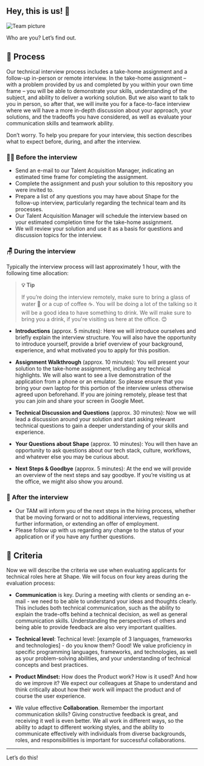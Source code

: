 ## Hey, this is us! 👋

![Team picture](https://user-images.githubusercontent.com/5055630/214524032-9011ccf6-67bc-4b30-b934-cb6aa613ee6c.jpg)

Who are you? Let’s find out.

## 🎡 Process

Our technical interview process includes a take-home assignment and a follow-up in-person or remote interview. In the take-home assignment – with a problem provided by us and completed by you within your own time frame – you will be able to demonstrate your skills, understanding of the subject, and ability to deliver a working solution. But we also want to talk to you in person, so after that, we will invite you for a face-to-face interview where we will have a more in-depth discussion about your approach, your solutions, and the tradeoffs you have considered, as well as evaluate your communication skills and teamwork ability.

Don’t worry. To help you prepare for your interview, this section describes what to expect before, during, and after the interview.

### 🧘‍♀ Before the interview

- Send an e-mail to our Talent Acquisition Manager, indicating an estimated time frame for completing the assignment.
- Complete the assignment and push your solution to this repository you were invited to.
- Prepare a list of any questions you may have about Shape for the follow-up interview, particularly regarding the technical team and its processes.
- Our Talent Acquisition Manager will schedule the interview based on your estimated completion time for the take-home assignment.
- We will review your solution and use it as a basis for questions and discussion topics for the interview.

### 🪑 During the interview

Typically the interview process will last approximately 1 hour, with the following time allocation:

> **💡 Tip**
> 
> If you’re doing the interview remotely, make sure to bring a glass of water 🚰 or a cup of coffee ☕️. You will be doing a lot of the talking so it will be a good idea to have something to drink. We will make sure to bring you a drink, if you're visiting us here at the office. 😊

- **Introductions** (approx. 5 minutes): Here we will introduce ourselves and briefly explain the interview structure. You will also have the opportunity to introduce yourself, provide a brief overview of your background, experience, and what motivated you to apply for this position.

- **Assignment Walkthrough** (approx. 10 minutes): You will present your solution to the take-home assignment, including any technical highlights. We will also want to see a live demonstration of the application from a phone or an emulator. So please ensure that you bring your own laptop for this portion of the interview unless otherwise agreed upon beforehand. If you are joining remotely, please test that you can join and share your screen in Google Meet.

- **Technical Discussion and Questions** (approx. 30 minutes): Now we will lead a discussion around your solution and start asking relevant technical questions to gain a deeper understanding of your skills and experience.

- **Your Questions about Shape** (approx. 10 minutes): You will then have an opportunity to ask questions about our tech stack, culture, workflows, and whatever else you may be curious about.

- **Next Steps & Goodbye** (approx. 5 minutes): At the end we will provide an overview of the next steps and say goodbye. If you’re visiting us at the office, we might also show you around.

### 🌈 After the interview

- Our TAM will inform you of the next steps in the hiring process, whether that be moving forward or not to additional interviews, requesting further information, or extending an offer of employment.
- Please follow up with us regarding any change to the status of your application or if you have any further questions.

## 🧩 Criteria

Now we will describe the criteria we use when evaluating applicants for technical roles here at Shape. We will focus on four key areas during the evaluation process:

- **Communication** is key. During a meeting with clients or sending an e-mail - we need to be able to understand your ideas and thoughts clearly. This includes both technical communication, such as the ability to explain the trade-offs behind a technical decision, as well as general communication skills. Understanding the perspectives of others and being able to provide feedback are also very important qualities.

- **Technical level**: Technical level: [example of 3 languages, frameworks and technologies] - do you know them? Good! We value proficiency in specific programming languages, frameworks, and technologies, as well as your problem-solving abilities, and your understanding of technical concepts and best practices.

- **Product Mindset:** How does the Product work? How is it used? And how do we improve it? We expect our colleagues at Shape to understand and think critically about how their work will impact the product and of course the user experience.

- We value effective **Collaboration**. Remember the important communication skills? Giving constructive feedback is great, and receiving it well is even better. We all work in different ways, so the ability to adapt to different working styles, and the ability to communicate effectively with individuals from diverse backgrounds, roles, and responsibilities is important for successful collaborations.

---

Let’s do this!
